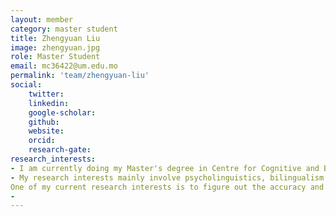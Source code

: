 ```yaml
---
layout: member
category: master student
title: Zhengyuan Liu
image: zhengyuan.jpg
role: Master Student
email: mc36422@um.edu.mo
permalink: 'team/zhengyuan-liu'
social:
    twitter:  
    linkedin: 
    google-scholar: 
    github: 
    website: 
    orcid: 
    research-gate: 
research_interests:
- I am currently doing my Master's degree in Centre for Cognitive and Brian Science, University of Macau. I completed my undergraduate education at School of Psychology, South China Normal University, and graduated with a Bachelor of Science degree in Psychology (Base Class) with honours. During the four-year undergraduate, I joined Professor Ruiming Wang's Lab and well cooperated with various lab members in doing studies in Psycholinguistics as well as other related areas. 
- My research interests mainly involve psycholinguistics, bilingualism and speech. Currently, I am particularly interested in how bilinguals process accent when listening to speech from a second language, which leads me to digging out the very essence of accent in our human brains. I’d like to consider behavioural experiments, neuroimaging methodologies (EEG/fMRI) as my main techniques, while I am also passionate about introducing Python into my researches and have done some scripts that helped with audio editing.
One of my current research interests is to figure out the accuracy and applicability of different language usage detection methods and develop some methods that can be widely used. Another one is about the relationship between bilinguals and mitigate cognitive function decline. Through this line of research, we aim to help researchers measure the language usage in a utility way and help the elderly against dementia.
- 
---
```

